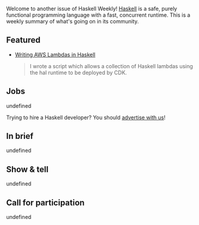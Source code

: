 Welcome to another issue of Haskell Weekly!
[Haskell](https://www.haskell.org) is a safe, purely functional programming language with a fast, concurrent runtime.
This is a weekly summary of what's going on in its community.

## Featured

- [Writing AWS Lambdas in Haskell](https://notquiteamonad.com/blog/2021-02-15-writing-aws-lambdas-in-haskell)
  > I wrote a script which allows a collection of Haskell lambdas using the hal runtime to be deployed by CDK.

## Jobs

undefined

Trying to hire a Haskell developer?
You should [advertise with us](https://haskellweekly.news/advertising.html)!

## In brief

undefined

## Show & tell

undefined

## Call for participation

undefined
